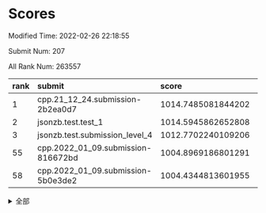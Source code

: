 # Scores

Modified Time: 2022-02-26 22:18:55

Submit Num: 207

All Rank Num: 263557

| rank |               submit               |       score        |       sigma        | pk_num |
| :--- | :--------------------------------- | :----------------- | :----------------- | :----- |
| 1    | cpp.21_12_24.submission-2b2ea0d7   | 1014.7485081844202 | 0.8498321692383396 | 5095   |
| 2    | jsonzb.test.test_1                 | 1014.5945862652808 | 0.8635185449295817 | 5095   |
| 3    | jsonzb.test.submission_level_4     | 1012.7702240109206 | 0.8067086203419338 | 5089   |
| 55   | cpp.2022_01_09.submission-816672bd | 1004.8969186801291 | 0.70838106286477   | 5089   |
| 58   | cpp.2022_01_09.submission-5b0e3de2 | 1004.4344813601955 | 0.7197092567669016 | 5094   |


<details>
<summary>全部</summary>

| rank |                 submit                 |       score        |       sigma        | pk_num |
| :--- | :------------------------------------- | :----------------- | :----------------- | :----- |
| 1    | cpp.21_12_24.submission-2b2ea0d7       | 1014.7485081844202 | 0.8498321692383396 | 5095   |
| 2    | jsonzb.test.test_1                     | 1014.5945862652808 | 0.8635185449295817 | 5095   |
| 3    | jsonzb.test.submission_level_4         | 1012.7702240109206 | 0.8067086203419338 | 5089   |
| 4    | gobigger.level_3.submission_level_3_46 | 1011.3411499468373 | 0.7788670569008344 | 5087   |
| 5    | gobigger.level_3.submission_level_3_4  | 1011.3310098953273 | 0.7780262978925603 | 5092   |
| 6    | gobigger.level_3.submission_level_3_19 | 1011.1128527427239 | 0.7602567924740865 | 5096   |
| 7    | gobigger.level_3.submission_level_3_5  | 1011.0885085497572 | 0.7638738875613204 | 5089   |
| 8    | gobigger.level_3.submission_level_3_8  | 1011.0617311736576 | 0.7684367508794686 | 5093   |
| 9    | gobigger.level_3.submission_level_3_9  | 1010.9323756592248 | 0.7678253106255961 | 5093   |
| 10   | gobigger.level_3.submission_level_3_26 | 1010.9009425710854 | 0.767186347967562  | 5090   |
| 11   | gobigger.level_3.submission_level_3_29 | 1010.8721105666156 | 0.7485896110764876 | 5090   |
| 12   | gobigger.level_3.submission_level_3_3  | 1010.8720607596689 | 0.7541782728751034 | 5092   |
| 13   | gobigger.level_3.submission_level_3_28 | 1010.7832658895097 | 0.7662132793887511 | 5096   |
| 14   | gobigger.level_3.submission_level_3_27 | 1010.7312175899508 | 0.7721529340694514 | 5096   |
| 15   | gobigger.level_3.submission_level_3_41 | 1010.7170098342303 | 0.7597226003874965 | 5092   |
| 16   | gobigger.level_3.submission_level_3_35 | 1010.6643386411332 | 0.7387815888321092 | 5090   |
| 17   | gobigger.level_3.submission_level_3_2  | 1010.5473381603673 | 0.7794084307607546 | 5089   |
| 18   | gobigger.level_3.submission_level_3_34 | 1010.5370981826075 | 0.7814971996391432 | 5093   |
| 19   | gobigger.level_3.submission_level_3_32 | 1010.4966102103166 | 0.7601433254627218 | 5092   |
| 20   | gobigger.level_3.submission_level_3_15 | 1010.4442806604051 | 0.7554350850652883 | 5090   |
| 21   | gobigger.level_3.submission_level_3_21 | 1010.3335253185721 | 0.7581752495369555 | 5089   |
| 22   | gobigger.level_3.submission_level_3_31 | 1010.3075299691887 | 0.786402239781277  | 5087   |
| 23   | gobigger.level_3.submission_level_3_38 | 1010.2228631825933 | 0.7402280738363948 | 5093   |
| 24   | gobigger.level_3.submission_level_3_17 | 1010.2179061296065 | 0.7733331397498129 | 5091   |
| 25   | gobigger.level_3.submission_level_3_40 | 1010.0862626250043 | 0.7828304448165123 | 5096   |
| 26   | gobigger.level_3.submission_level_3_20 | 1010.083208718899  | 0.7546127560795127 | 5095   |
| 27   | gobigger.level_3.submission_level_3_12 | 1010.0448809664028 | 0.7894826138469406 | 5094   |
| 28   | gobigger.level_3.submission_level_3_14 | 1009.9695453002131 | 0.7530163733231151 | 5095   |
| 29   | gobigger.level_3.submission_level_3_10 | 1009.8301189319158 | 0.7457219979008195 | 5095   |
| 30   | gobigger.level_3.submission_level_3_37 | 1009.7894146888266 | 0.7596750165388216 | 5092   |
| 31   | gobigger.level_3.submission_level_3_25 | 1009.7801369361889 | 0.7538694031742798 | 5089   |
| 32   | gobigger.level_3.submission_level_3_44 | 1009.6684737651876 | 0.759137986030948  | 5092   |
| 33   | gobigger.level_3.submission_level_3_47 | 1009.6668175150161 | 0.7538522756141307 | 5099   |
| 34   | gobigger.level_3.submission_level_3_11 | 1009.6648282331349 | 0.7328306859908341 | 5094   |
| 35   | gobigger.level_3.submission_level_3_45 | 1009.6523427529097 | 0.7470510209415089 | 5097   |
| 36   | gobigger.level_3.submission_level_3_39 | 1009.6384833176922 | 0.7500531301551776 | 5093   |
| 37   | gobigger.level_3.submission_level_3_43 | 1009.5713496186488 | 0.7589109370478232 | 5095   |
| 38   | gobigger.level_3.submission_level_3_18 | 1009.4500670483401 | 0.7585974699857366 | 5095   |
| 39   | gobigger.level_3.submission_level_3_24 | 1009.3847697532333 | 0.7350045363745544 | 5095   |
| 40   | gobigger.level_3.submission_level_3_36 | 1009.2400176763564 | 0.7681474314275666 | 5094   |
| 41   | gobigger.level_3.submission_level_3_42 | 1009.2164532538346 | 0.7508416795249002 | 5089   |
| 42   | gobigger.level_3.submission_level_3_22 | 1009.1232597711285 | 0.7470576735698957 | 5092   |
| 43   | gobigger.level_3.submission_level_3_23 | 1009.0514540098037 | 0.7451350372904563 | 5089   |
| 44   | gobigger.level_3.submission_level_3_1  | 1008.9916009008507 | 0.7589206560420644 | 5097   |
| 45   | gobigger.level_3.submission_level_3_33 | 1008.8349173524189 | 0.7576563408315885 | 5090   |
| 46   | gobigger.level_3.submission_level_3_30 | 1008.796793134737  | 0.7298905279783705 | 5096   |
| 47   | gobigger.level_3.submission_level_3_13 | 1008.7955589375232 | 0.7582437822701853 | 5096   |
| 48   | gobigger.level_3.submission_level_3_48 | 1008.7891492337058 | 0.7340666813508498 | 5092   |
| 49   | gobigger.level_3.submission_level_3_6  | 1008.5154867329201 | 0.7414305167120072 | 5092   |
| 50   | gobigger.level_3.submission_level_3_16 | 1008.4755180693023 | 0.754663996601365  | 5093   |
| 51   | gobigger.level_3.submission_level_3_0  | 1008.342485900211  | 0.7299308675469031 | 5099   |
| 52   | gobigger.level_3.submission_level_3_7  | 1008.3327449876797 | 0.7587723857402919 | 5094   |
| 53   | gobigger.level_3.submission_level_3_49 | 1008.2217774986452 | 0.724203900010057  | 5095   |
| 54   | gobigger.level_1.submission_level_1_15 | 1004.9754341772242 | 0.7320902700397379 | 5091   |
| 55   | cpp.2022_01_09.submission-816672bd     | 1004.8969186801291 | 0.70838106286477   | 5089   |
| 56   | gobigger.level_1.submission_level_1_14 | 1004.8923263991556 | 0.7291947029221083 | 5095   |
| 57   | gobigger.level_1.submission_level_1_6  | 1004.5941457189151 | 0.7110494306555996 | 5094   |
| 58   | cpp.2022_01_09.submission-5b0e3de2     | 1004.4344813601955 | 0.7197092567669016 | 5094   |
| 59   | gobigger.level_1.submission_level_1_29 | 1004.2505212062076 | 0.7303038732645458 | 5091   |
| 60   | gobigger.level_1.submission_level_1_1  | 1004.2220648210409 | 0.7108022068149796 | 5089   |
| 61   | gobigger.level_1.submission_level_1_42 | 1004.1514119804904 | 0.7127781337967769 | 5099   |
| 62   | gobigger.level_1.submission_level_1_46 | 1004.0327027899444 | 0.7209699931121083 | 5091   |
| 63   | gobigger.level_1.submission_level_1_26 | 1003.9776620061346 | 0.7075571304332803 | 5093   |
| 64   | gobigger.level_1.submission_level_1_35 | 1003.9394378697522 | 0.7160236784778925 | 5093   |
| 65   | gobigger.level_1.submission_level_1_19 | 1003.8492023610615 | 0.7031483151912457 | 5095   |
| 66   | gobigger.level_1.submission_level_1_22 | 1003.7882757216873 | 0.720505125377741  | 5093   |
| 67   | gobigger.level_1.submission_level_1_12 | 1003.7759070574685 | 0.7198461174050709 | 5094   |
| 68   | gobigger.level_1.submission_level_1_13 | 1003.6967061715499 | 0.7153284415610739 | 5090   |
| 69   | gobigger.level_1.submission_level_1_49 | 1003.6937213243153 | 0.7217816229213171 | 5095   |
| 70   | gobigger.level_1.submission_level_1_21 | 1003.6811784350856 | 0.7027472974943656 | 5087   |
| 71   | gobigger.level_1.submission_level_1_31 | 1003.6185014151117 | 0.7153256058716269 | 5088   |
| 72   | gobigger.level_1.submission_level_1_4  | 1003.5763378033913 | 0.720287865361568  | 5097   |
| 73   | gobigger.level_1.submission_level_1_7  | 1003.5681813548051 | 0.7093503948888705 | 5092   |
| 74   | gobigger.level_1.submission_level_1_32 | 1003.5676492818527 | 0.7048859600214824 | 5097   |
| 75   | gobigger.level_1.submission_level_1_5  | 1003.4717271940494 | 0.724676318133333  | 5088   |
| 76   | gobigger.level_1.submission_level_1_47 | 1003.4132793382246 | 0.712361791790331  | 5096   |
| 77   | gobigger.level_1.submission_level_1_30 | 1003.4090184185548 | 0.7149110610667733 | 5093   |
| 78   | gobigger.level_1.submission_level_1_2  | 1003.3540897921165 | 0.7077356578105825 | 5090   |
| 79   | gobigger.level_1.submission_level_1_33 | 1003.3306812786839 | 0.7094278193843472 | 5091   |
| 80   | gobigger.level_1.submission_level_1_38 | 1003.3287014736692 | 0.714455294044643  | 5096   |
| 81   | gobigger.level_1.submission_level_1_27 | 1003.220886677303  | 0.7163939475357146 | 5093   |
| 82   | gobigger.level_1.submission_level_1_17 | 1003.1575844874457 | 0.7181476544294149 | 5095   |
| 83   | gobigger.level_1.submission_level_1_3  | 1003.1110232132124 | 0.723391307246848  | 5091   |
| 84   | gobigger.level_1.submission_level_1_41 | 1003.1100876874173 | 0.7250703402738888 | 5094   |
| 85   | gobigger.level_1.submission_level_1_18 | 1003.0133951834149 | 0.7154158728592673 | 5091   |
| 86   | gobigger.level_1.submission_level_1_43 | 1002.9916924620846 | 0.7023855742117198 | 5091   |
| 87   | gobigger.level_1.submission_level_1_23 | 1002.9883134483596 | 0.719751700577651  | 5086   |
| 88   | gobigger.level_1.submission_level_1_37 | 1002.9198971617468 | 0.709927291469797  | 5092   |
| 89   | gobigger.level_1.submission_level_1_25 | 1002.862835491666  | 0.7170722118508934 | 5088   |
| 90   | gobigger.level_1.submission_level_1_39 | 1002.8389313916502 | 0.707912581682745  | 5092   |
| 91   | gobigger.level_1.submission_level_1_44 | 1002.8221158124411 | 0.7100722678009165 | 5095   |
| 92   | gobigger.level_1.submission_level_1_16 | 1002.8148138053084 | 0.720681867332382  | 5088   |
| 93   | gobigger.level_1.submission_level_1_36 | 1002.6632814288247 | 0.6981434036725337 | 5101   |
| 94   | gobigger.level_1.submission_level_1_40 | 1002.5848343975514 | 0.7090376818346773 | 5098   |
| 95   | gobigger.level_1.submission_level_1_10 | 1002.5785266036415 | 0.7077513369675094 | 5088   |
| 96   | gobigger.level_1.submission_level_1_45 | 1002.498070274455  | 0.7038780776509473 | 5097   |
| 97   | gobigger.level_1.submission_level_1_8  | 1002.4894636826499 | 0.7153746007521207 | 5092   |
| 98   | gobigger.level_1.submission_level_1_20 | 1002.480905868644  | 0.7122314700492917 | 5097   |
| 99   | gobigger.level_1.submission_level_1_24 | 1002.4261979145953 | 0.7097605183679565 | 5091   |
| 100  | gobigger.level_1.submission_level_1_28 | 1002.2758594418248 | 0.7135240026314521 | 5089   |
| 101  | gobigger.level_1.submission_level_1_9  | 1002.2376771941535 | 0.713406246651636  | 5098   |
| 102  | gobigger.level_1.submission_level_1_34 | 1002.2007537578194 | 0.7141887027011026 | 5098   |
| 103  | gobigger.level_1.submission_level_1_48 | 1002.1324272935225 | 0.7131557109785743 | 5090   |
| 104  | gobigger.level_1.submission_level_1_0  | 1002.0398192167382 | 0.7184991939956594 | 5091   |
| 105  | gobigger.level_1.submission_level_1_11 | 1001.3279879017092 | 0.6994022769321508 | 5093   |
| 106  | gobigger.random.submission_random_41   | 997.1519245409661  | 0.707743246830715  | 5093   |
| 107  | gobigger.random.submission_random_28   | 997.087445466563   | 0.7106116566080113 | 5094   |
| 108  | gobigger.random.submission_random_25   | 996.9853420442972  | 0.7055639637558832 | 5092   |
| 109  | gobigger.random.submission_random_20   | 996.9457362364963  | 0.7114699649080471 | 5094   |
| 110  | gobigger.random.submission_random_45   | 996.9201789986153  | 0.7095659374699047 | 5092   |
| 111  | gobigger.random.submission_random_15   | 996.8296379301113  | 0.700039809299685  | 5090   |
| 112  | gobigger.random.submission_random_47   | 996.807853560371   | 0.703484405003312  | 5094   |
| 113  | gobigger.random.submission_random_19   | 996.7495680489717  | 0.7286589257988723 | 5096   |
| 114  | gobigger.random.submission_random_1    | 996.7351111346529  | 0.712261500490998  | 5091   |
| 115  | gobigger.random.submission_random_11   | 996.7019354721699  | 0.7163673266354714 | 5093   |
| 116  | gobigger.random.submission_random_32   | 996.6086432671643  | 0.7046696141447251 | 5098   |
| 117  | gobigger.random.submission_random_21   | 996.5140370255764  | 0.7106662213672487 | 5094   |
| 118  | gobigger.random.submission_random_9    | 996.5140238718236  | 0.7061148666192749 | 5094   |
| 119  | gobigger.random.submission_random_22   | 996.4972840234203  | 0.7195933195728534 | 5093   |
| 120  | gobigger.random.submission_random_33   | 996.4438510113856  | 0.7084579557279549 | 5093   |
| 121  | gobigger.random.submission_random_35   | 996.4058317416798  | 0.7046610753751416 | 5088   |
| 122  | gobigger.random.submission_random_2    | 996.4011245294722  | 0.7133638111385986 | 5094   |
| 123  | gobigger.random.submission_random_30   | 996.3789535187695  | 0.7056192124056782 | 5094   |
| 124  | gobigger.random.submission_random_6    | 996.3108476615198  | 0.6996602256776895 | 5095   |
| 125  | gobigger.random.submission_random_0    | 996.2947081866648  | 0.7284692865792274 | 5098   |
| 126  | gobigger.random.submission_random_48   | 996.1997026040472  | 0.7049463609906692 | 5098   |
| 127  | gobigger.random.submission_random_10   | 996.153059100738   | 0.720354641917326  | 5096   |
| 128  | gobigger.random.submission_random_26   | 996.0705107369002  | 0.7097666560633948 | 5087   |
| 129  | gobigger.random.submission_random_44   | 996.0069358280922  | 0.7052221599162486 | 5092   |
| 130  | gobigger.random.submission_random_36   | 995.9819546486189  | 0.7011524604636498 | 5093   |
| 131  | gobigger.random.submission_random_42   | 995.9306962638815  | 0.7138474041320128 | 5099   |
| 132  | gobigger.random.submission_random_5    | 995.9074852949491  | 0.7135578422997424 | 5097   |
| 133  | gobigger.random.submission_random_24   | 995.855537470166   | 0.7070263003770758 | 5096   |
| 134  | gobigger.random.submission_random_4    | 995.826009941544   | 0.7032801167535594 | 5088   |
| 135  | gobigger.random.submission_random_39   | 995.8188272748644  | 0.7109179527956523 | 5094   |
| 136  | gobigger.random.submission_random_8    | 995.785977839473   | 0.7005592360061496 | 5096   |
| 137  | gobigger.random.submission_random_29   | 995.784497547917   | 0.719040867218937  | 5094   |
| 138  | gobigger.random.submission_random_46   | 995.7231391299305  | 0.7114284220543842 | 5098   |
| 139  | gobigger.random.submission_random_38   | 995.6817354341214  | 0.7072297946911666 | 5092   |
| 140  | gobigger.random.submission_random_34   | 995.6817022350061  | 0.7213664270385846 | 5089   |
| 141  | gobigger.random.submission_random_49   | 995.6695991026709  | 0.7088865526556638 | 5090   |
| 142  | gobigger.random.submission_random_3    | 995.5518678962057  | 0.7100788480767205 | 5095   |
| 143  | gobigger.random.submission_random_12   | 995.5083882353908  | 0.7086629142257886 | 5093   |
| 144  | gobigger.random.submission_random_37   | 995.4720990928198  | 0.7029632615817746 | 5096   |
| 145  | gobigger.random.submission_random_18   | 995.4218080838715  | 0.7054885035495219 | 5093   |
| 146  | gobigger.random.submission_random_23   | 995.3617523655704  | 0.7149115834996695 | 5091   |
| 147  | gobigger.random.submission_random_27   | 995.3485351633116  | 0.7116667443276288 | 5093   |
| 148  | gobigger.random.submission_random_13   | 995.2462471601683  | 0.7214427831215997 | 5096   |
| 149  | gobigger.random.submission_random_40   | 995.233571119462   | 0.7086281593169492 | 5092   |
| 150  | gobigger.random.submission_random_43   | 995.0657913059403  | 0.703451846095924  | 5090   |
| 151  | gobigger.random.submission_random_14   | 995.0496993146128  | 0.7147347314779832 | 5090   |
| 152  | gobigger.random.submission_random_7    | 994.9833092358942  | 0.724234882538142  | 5090   |
| 153  | gobigger.random.submission_random_17   | 994.72242389655    | 0.7052460216506475 | 5091   |
| 154  | gobigger.random.submission_random_31   | 994.3796571662208  | 0.7075121424658148 | 5091   |
| 155  | gobigger.random.submission_random_16   | 994.3018161634676  | 0.7085110999421612 | 5090   |
| 156  | gobigger.level_2.submission_level_2_28 | 994.2163280361395  | 0.7268246269040158 | 5094   |
| 157  | gobigger.level_2.submission_level_2_35 | 994.0365087162003  | 0.7284030309104793 | 5093   |
| 158  | gobigger.level_2.submission_level_2_26 | 993.4490909565337  | 0.7375794089424548 | 5099   |
| 159  | gobigger.level_2.submission_level_2_0  | 993.441432748029   | 0.7338658825925224 | 5097   |
| 160  | gobigger.level_2.submission_level_2_7  | 993.3723484847461  | 0.7466584978406202 | 5093   |
| 161  | gobigger.level_2.submission_level_2_4  | 993.1818681444593  | 0.7415004911511669 | 5094   |
| 162  | gobigger.level_2.submission_level_2_1  | 993.0951743208677  | 0.7412040233218259 | 5095   |
| 163  | gobigger.level_2.submission_level_2_25 | 993.0898601505626  | 0.7360475024330974 | 5094   |
| 164  | gobigger.level_2.submission_level_2_2  | 992.9803851537451  | 0.7484880361997218 | 5091   |
| 165  | gobigger.level_2.submission_level_2_42 | 992.9293652525322  | 0.7426592189878345 | 5096   |
| 166  | gobigger.level_2.submission_level_2_13 | 992.9191160283092  | 0.7542720464374525 | 5098   |
| 167  | gobigger.level_2.submission_level_2_23 | 992.9092105078075  | 0.74174886995216   | 5090   |
| 168  | gobigger.level_2.submission_level_2_45 | 992.9056418115755  | 0.7322642023851185 | 5087   |
| 169  | gobigger.level_2.submission_level_2_34 | 992.837310564974   | 0.7519284100578131 | 5089   |
| 170  | gobigger.level_2.submission_level_2_19 | 992.7804417313882  | 0.7377043485993916 | 5094   |
| 171  | gobigger.level_2.submission_level_2_46 | 992.7777927159927  | 0.7401767027493283 | 5098   |
| 172  | gobigger.level_2.submission_level_2_41 | 992.7041826962193  | 0.7369389639842346 | 5097   |
| 173  | gobigger.level_2.submission_level_2_20 | 992.6442979384494  | 0.7298412984828904 | 5095   |
| 174  | gobigger.level_2.submission_level_2_14 | 992.5181383484455  | 0.7500186210361954 | 5094   |
| 175  | gobigger.level_2.submission_level_2_24 | 992.4672718026079  | 0.7325799763285153 | 5093   |
| 176  | gobigger.level_2.submission_level_2_5  | 992.4658282454582  | 0.7513006631504141 | 5094   |
| 177  | gobigger.level_2.submission_level_2_37 | 992.4237064655777  | 0.7388137635720409 | 5096   |
| 178  | gobigger.level_2.submission_level_2_44 | 992.351220611297   | 0.7599100488918918 | 5091   |
| 179  | gobigger.level_2.submission_level_2_3  | 992.3050642418743  | 0.7427024589841824 | 5087   |
| 180  | gobigger.level_2.submission_level_2_47 | 992.2833063497073  | 0.7319668653612194 | 5089   |
| 181  | gobigger.level_2.submission_level_2_9  | 992.2729078442534  | 0.7289644850220935 | 5094   |
| 182  | gobigger.level_2.submission_level_2_18 | 992.2191320540988  | 0.743174105556503  | 5095   |
| 183  | gobigger.level_2.submission_level_2_30 | 992.17258487897    | 0.7404122136674319 | 5088   |
| 184  | gobigger.level_2.submission_level_2_10 | 992.1484561537153  | 0.7490215679157348 | 5091   |
| 185  | gobigger.level_2.submission_level_2_12 | 992.0200625345652  | 0.7364475776839945 | 5094   |
| 186  | gobigger.level_2.submission_level_2_15 | 991.9856706264171  | 0.7451752476275612 | 5091   |
| 187  | gobigger.level_2.submission_level_2_38 | 991.7505564945559  | 0.7536495022035503 | 5092   |
| 188  | gobigger.level_2.submission_level_2_39 | 991.7497828377785  | 0.7403307415304742 | 5089   |
| 189  | gobigger.level_2.submission_level_2_29 | 991.6685570910059  | 0.7479941079396687 | 5095   |
| 190  | gobigger.level_2.submission_level_2_40 | 991.6564106781306  | 0.7417291775635526 | 5095   |
| 191  | gobigger.level_2.submission_level_2_36 | 991.4552980318563  | 0.7430940536167003 | 5089   |
| 192  | gobigger.level_2.submission_level_2_11 | 991.3296143267129  | 0.7490210854641968 | 5091   |
| 193  | gobigger.level_2.submission_level_2_21 | 991.2948696559039  | 0.7315994280377752 | 5094   |
| 194  | gobigger.level_2.submission_level_2_33 | 991.2814392250045  | 0.7445897529570612 | 5090   |
| 195  | gobigger.level_2.submission_level_2_17 | 991.1181284262025  | 0.7464630408570723 | 5097   |
| 196  | gobigger.level_2.submission_level_2_8  | 991.1103669611753  | 0.7479589961286985 | 5092   |
| 197  | gobigger.level_2.submission_level_2_27 | 991.085758746708   | 0.7418240204916241 | 5095   |
| 198  | gobigger.level_2.submission_level_2_43 | 990.9942348893932  | 0.7557771268570893 | 5091   |
| 199  | gobigger.level_2.submission_level_2_49 | 990.9750607109826  | 0.7508314965624786 | 5093   |
| 200  | gobigger.level_2.submission_level_2_48 | 990.8673225603642  | 0.770875399730859  | 5099   |
| 201  | gobigger.level_2.submission_level_2_32 | 990.825695334594   | 0.7630283334122641 | 5091   |
| 202  | gobigger.level_2.submission_level_2_16 | 990.7827386804397  | 0.7563223317702442 | 5087   |
| 203  | gobigger.level_2.submission_level_2_6  | 990.617473233735   | 0.7723687727960283 | 5089   |
| 204  | gobigger.level_2.submission_level_2_22 | 990.5212919639501  | 0.7597009405973001 | 5086   |
| 205  | gobigger.level_2.submission_level_2_31 | 990.1301156673634  | 0.7783467483770911 | 5095   |
| 206  | gobigger.none.submission_none_0        | 978.7086031470004  | 1.2732560514788576 | 5094   |
| 207  | gobigger.none.submission_none_1        | 977.1755565415883  | 1.4425743245626539 | 5093   |

</details>